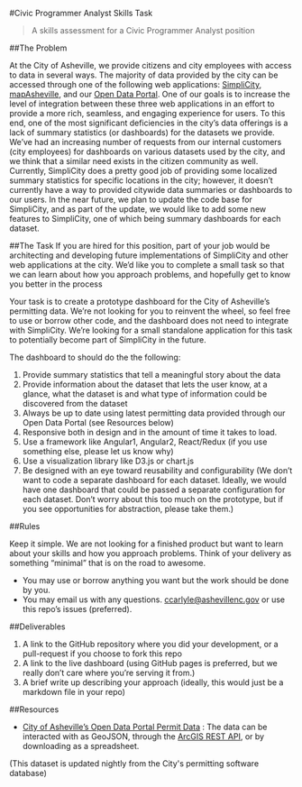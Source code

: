 #Civic Programmer Analyst Skills Task

> A skills assessment for a Civic Programmer Analyst position

##The Problem


At the City of Asheville, we provide citizens and city employees with access to data in several ways. The majority of data provided by the city can be accessed through one of the following web applications: [SimpliCity](http://simplicity.ashevillenc.gov/), [mapAsheville](http://arcgis.ashevillenc.gov/mapAsheville/), and our [Open Data Portal](http://data.ashevillenc.gov/). One of our goals is to increase the level of integration between these three web applications in an effort to provide a more rich, seamless, and engaging experience for users. To this end, one of the most significant deficiencies in the city’s data offerings is a lack of summary statistics (or dashboards) for the datasets we provide. We’ve had an increasing number of requests from our internal customers (city employees) for dashboards on various datasets used by the city, and we think that a similar need exists in the citizen community as well.  Currently, SimpliCity does a pretty good job of providing some localized summary statistics for specific locations in the city; however, it doesn’t currently have a way to provided citywide data summaries or dashboards to our users. In the near future, we plan to update the code base for SimpliCity, and as part of the update, we would like to add some new features to SimpliCity, one of which being summary dashboards for each dataset. 


 
##The Task
If you are hired for this position, part of your job would be architecting and developing future implementations of SimpliCity and other web applications at the city. We’d like you to complete a small task so that we can learn about how you approach problems, and hopefully get to know you better in the process


Your task is to create a prototype dashboard for the City of Asheville’s permitting data. We’re not looking for you to reinvent the wheel, so feel free to use or borrow other code, and the dashboard does not need to integrate with SimpliCity. We’re looking for a small standalone application for this task to potentially become part of SimpliCity in the future.


The dashboard to should do the the following: 


1. Provide summary statistics that tell a meaningful story about the data
2. Provide information about the dataset that lets the user know, at a glance, what the dataset is and what type of information could be discovered from the dataset
3. Always be up to date using latest permitting data provided through our Open Data Portal (see Resources below)
4. Responsive both in design and in the amount of time it takes to load.
5. Use a framework like Angular1, Angular2, React/Redux (if you use something else, please let us know why)
6. Use a visualization library like D3.js or chart.js
7. Be designed with an eye toward reusability and configurability (We don’t want to code a separate dashboard for each dataset. Ideally, we would have one dashboard that could be passed a separate configuration for each dataset. Don’t worry about this too much on the prototype, but if you see opportunities for abstraction, please take them.)


##Rules 


Keep it simple. We are not looking for a finished product but want to learn about your skills and how you approach problems. Think of your delivery as something “minimal” that is on the road to awesome.


* You may use or borrow anything you want but the work should be done by you.
* You may email us with any questions. ccarlyle@ashevillenc.gov or use this repo’s issues (preferred).

##Deliverables
1. A link to the GitHub repository where you did your development, or a pull-request if you choose to fork this repo
2. A link to the live dashboard (using GitHub pages is preferred, but we really don’t care where you’re serving it from.)
3. A brief write up describing your approach (ideally, this would just be a markdown file in your repo)


##Resources


* [City of Asheville’s Open Data Portal Permit Data](http://data.ashevillenc.gov/datasets/0b8ff99cce324fb58c81d5433ae883cf_0) : The data can be interacted with as GeoJSON, through the [ArcGIS REST API](http://arcgis.ashevillenc.gov/arcgis/rest/services/Permits/AshevillePermits/MapServer/0), or by downloading as a spreadsheet.

(This dataset is updated nightly from the City's permitting software database)
